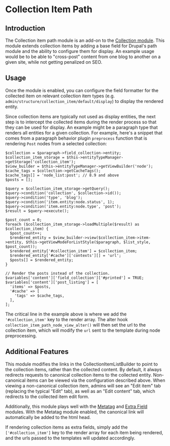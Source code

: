 # Collection Item Path

## Introduction

The Collection item path module is an add-on to the [Collection module](https://www.drupal.org/project/collection). This module extends collection items by adding a base field for Drupal's path module and the ability to configure them for display. An example usage would be to be able to "cross-post" content from one blog to another on a given site, while not getting penalized on SEO.

## Usage

Once the module is enabled, you can configure the field formatter for the collected item on relevant collection item types (e.g. `admin/structure/collection_item/default/display`) to display the rendered entity.

Since collection items are typically not used as display entities, the next step is to intercept the collected items during the render process so that they can be used for display. An example might be a paragraph type that renders all entities for a given collection. For example, here's a snippet that comes from a paragraph behavior plugin `preprocess` function that is rendering `Post` nodes from a selected collection:

```
$collection = $paragraph->field_collection->entity;
$collection_item_storage = $this->entityTypeManager->getStorage('collection_item');
$view_builder = $this->entityTypeManager->getViewBuilder('node');
$cache_tags = $collection->getCacheTags();
$cache_tags[] = 'node_list:post'; // 8.9 and above
$posts = [];

$query = $collection_item_storage->getQuery();
$query->condition('collection', $collection->id());
$query->condition('type', 'blog');
$query->condition('item.entity:node.status', 1);
$query->condition('item.entity:node.type', 'post');
$result = $query->execute();

$post_count = 0;
foreach ($collection_item_storage->loadMultiple($result) as $collection_item) {
  $post_count++;
  $rendered_entity = $view_builder->view($collection_item->item->entity, $this->getViewModeForListStyle($paragraph, $list_style, $post_count));
  $rendered_entity['#collection_item'] = $collection_item;
  $rendered_entity['#cache']['contexts'][] = 'url';
  $posts[] = $rendered_entity;
}

// Render the posts instead of the collection.
$variables['content']['field_collection']['#printed'] = TRUE;
$variables['content']['post_listing'] = [
  'items' => $posts,
  '#cache' => [
    'tags' => $cache_tags,
  ],
];
```
The critical line in the example above is where we add the `'#collection_item'` key to the render array. The alter hook `collection_item_path_node_view_alter()` will then set the url to the collection item, which will modify the `url` sent to the template during node preprocessing.

## Additional Features

This module modifies the links in the CollectionItemListBuilder to point to the collection items, rather than the collected content. By default, it always redirects requests to canonical collection items to the collected entity. Non-canonical items can be viewed via the configuration described above. When viewing a non-canonical collection item, admins will see an "Edit item" tab (replacing the typical "Edit" tab), as well as an "Edit content" tab, which redirects to the collected item edit form.

Additionally, this module plays well with the [Metatag](https://www.drupal.org/project/metatag) and [Extra Field](https://www.drupal.org/project/extra_field) modules. With the Metatag module enabled, the canonical link will automatically be added to the html head.

If rendering collection items as extra fields, simply add the `['#collection_item']` key to the render array for each item being rendered, and the urls passed to the templates will updated accordingly.
